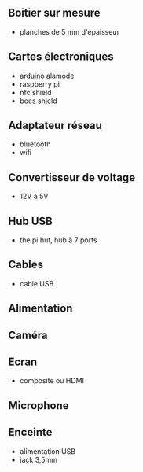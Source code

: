 Boitier sur mesure
------------------

- planches de 5 mm d'épaisseur

Cartes électroniques
--------------------

- arduino alamode
- raspberry pi
- nfc shield
- bees shield

Adaptateur réseau
-----------------

- bluetooth
- wifi

Convertisseur de voltage
------------------------

- 12V à 5V

Hub USB
-------

- the pi hut, hub à 7 ports

Cables
------

- cable USB

Alimentation
------------

Caméra
------

Ecran
-----

- composite ou HDMI

Microphone
----------

Enceinte
--------

- alimentation USB
- jack 3,5mm

